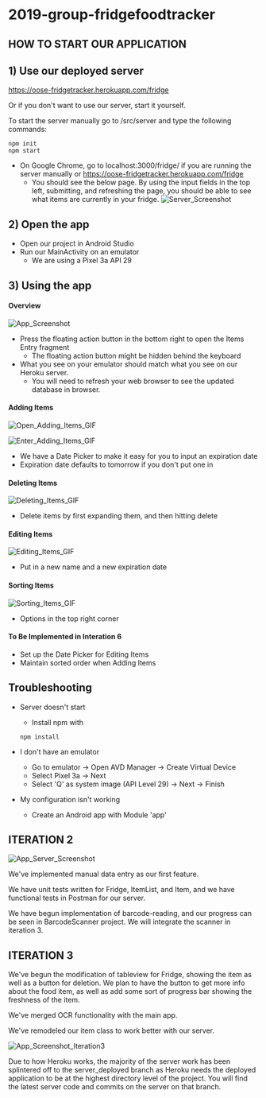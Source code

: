 # 2019-group-fridgefoodtracker

<h2>HOW TO START OUR APPLICATION</h2>

<h2>1) Use our deployed server</h2>

https://oose-fridgetracker.herokuapp.com/fridge

Or if you don't want to use our server, start it yourself.

To start the server manually go to /src/server and type the following commands:
```
npm init
npm start
```

- On Google Chrome, go to localhost:3000/fridge/ if you are running the server manually or https://oose-fridgetracker.herokuapp.com/fridge
  - You should see the below page. By using the input fields in the top left, submitting, and refreshing the page, you should be able to see what items are currently in your fridge. 
![Server_Screenshot](./docs/Pictures/server_screenshot_20191119.png)


<h2>2) Open the app</h2>

- Open our project in Android Studio
- Run our MainActivity on an emulator
  - We are using a Pixel 3a API 29


<h2>3) Using the app </h2>

<h4>Overview</h4>

![App_Screenshot](./docs/Pictures/app_screenshot_20191119.png)
- Press the floating action button in the bottom right to open the Items Entry fragment
  - The floating action button might be hidden behind the keyboard
- What you see on your emulator should match what you see on our Heroku server.
  - You will need to refresh your web browser to see the updated database in browser.
  
  
<h4>Adding Items</h4>

![Open_Adding_Items_GIF](./docs/Pictures/open_manual_entry.gif)

![Enter_Adding_Items_GIF](./docs/Pictures/manual_entry_cheese.gif)

- We have a Date Picker to make it easy for you to input an expiration date
- Expiration date defaults to tomorrow if you don't put one in


<h4>Deleting Items</h4>

![Deleting_Items_GIF](./docs/Pictures/delete_items.gif)
- Delete items by first expanding them, and then hitting delete


<h4>Editing Items</h4>

![Editing_Items_GIF](./docs/Pictures/edit_entry_cheese.gif)
- Put in a new name and a new expiration date


<h4>Sorting Items</h4>

![Sorting_Items_GIF](./docs/Pictures/sort_expiration.gif)
- Options in the top right corner


<h4>To Be Implemented in Interation 6</h4>

- Set up the Date Picker for Editing Items
- Maintain sorted order when Adding Items


<h2>Troubleshooting</h2>

- Server doesn't start
  - Install npm with 
  ~~~
  npm install
  ~~~
  
- I don't have an emulator
  - Go to emulator -> Open AVD Manager -> Create Virtual Device
  - Select Pixel 3a -> Next
  - Select 'Q' as system image (API Level 29) -> Next -> Finish
  
- My configuration isn't working
  - Create an Android app with Module 'app'


<h2>ITERATION 2</h2>

![App_Server_Screenshot](./docs/Pictures/App_Server_Screenshot_2019_10-08.png)

We've implemented manual data entry as our first feature.

We have unit tests written for Fridge, ItemList, and Item, and we have functional tests in Postman for our server.

We have begun implementation of barcode-reading, and our progress can be seen in BarcodeScanner project. We will integrate the scanner in iteration 3. 

<h2>ITERATION 3</h2>

We've begun the modification of tableview for Fridge, showing the item as well as a button for deletion. We plan to have the button to get more info about the food item, as well as add some sort of progress bar showing the freshness of the item.

We've merged OCR functionality with the main app.

We've remodeled our item class to work better with our server.

![App_Screenshot_Iteration3](./docs/Pictures/app_screenshot_10.22.2019.PNG)

Due to how Heroku works, the majority of the server work has been splintered off to the server_deployed branch as Heroku needs the deployed application to be at the highest directory level of the project. You will find the latest server code and commits on the server on that branch.


